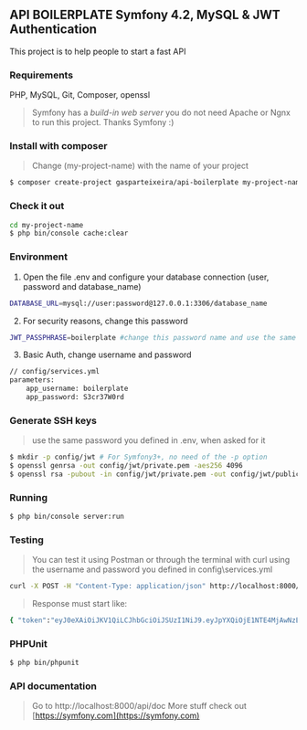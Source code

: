 ## API BOILERPLATE Symfony 4.2, MySQL & JWT Authentication
This project is to help people to start a fast API

### Requirements
PHP, MySQL, Git, Composer, openssl
> Symfony has a _build-in web server_ you do not need Apache or Ngnx to run this project. Thanks Symfony :) 

### Install with composer
> Change (my-project-name) with the name of your project
```sh
$ composer create-project gasparteixeira/api-boilerplate my-project-name
```
### Check it out
```sh
cd my-project-name
$ php bin/console cache:clear
```
### Environment
1. Open the file .env and configure your database connection (user, password and database_name)
```sh
DATABASE_URL=mysql://user:password@127.0.0.1:3306/database_name
```
2. For security reasons, change this password
```sh
JWT_PASSPHRASE=boilerplate #change this password name and use the same password when you are generating the ssh keys 
```
3. Basic Auth, change username and password
```sh
// config/services.yml
parameters:
    app_username: boilerplate
    app_password: S3cr37W0rd
```
### Generate SSH keys
> use the same password you defined in .env, when asked for it 
```sh
$ mkdir -p config/jwt # For Symfony3+, no need of the -p option
$ openssl genrsa -out config/jwt/private.pem -aes256 4096
$ openssl rsa -pubout -in config/jwt/private.pem -out config/jwt/public.pem
```
### Running 
```sh
$ php bin/console server:run
```
### Testing
> You can test it using Postman or through the terminal with curl using the username and password you defined in config\services.yml
```sh
curl -X POST -H "Content-Type: application/json" http://localhost:8000/api/token -d '{"username": "","password": ""}'
```
> Response must start like:
```sh
{ "token":"eyJ0eXAiOiJKV1QiLCJhbGciOiJSUzI1NiJ9.eyJpYXQiOjE1NTE4MjAwNzEsImVtYWlsIjo.. " }
```
### PHPUnit
```sh
$ php bin/phpunit
```
### API documentation 
> Go to http://localhost:8000/api/doc
More stuff check out [https://symfony.com](https://symfony.com)

